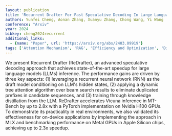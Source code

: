 ```yaml
---
layout: publication
title: 'Recurrent Drafter For Fast Speculative Decoding In Large Language Models'
authors: Yunfei Cheng, Aonan Zhang, Xuanyu Zhang, Chong Wang, Yi Wang
conference: "Arxiv"
year: 2024
bibkey: cheng2024recurrent
additional_links:
  - {name: "Paper", url: 'https://arxiv.org/abs/2403.09919'}
tags: ['Attention Mechanism', 'RAG', 'Efficiency and Optimization', 'Distillation', 'Training Techniques', 'Applications', 'Model Architecture']
---
```

We present Recurrent Drafter (ReDrafter), an advanced speculative decoding
approach that achieves state-of-the-art speedup for large language models
(LLMs) inference. The performance gains are driven by three key aspects: (1)
leveraging a recurrent neural network (RNN) as the draft model conditioning on
LLM's hidden states, (2) applying a dynamic tree attention algorithm over beam
search results to eliminate duplicated prefixes in candidate sequences, and (3)
training through knowledge distillation from the LLM. ReDrafter accelerates
Vicuna inference in MT-Bench by up to 2.8x with a PyTorch implementation on
Nvidia H100 GPUs. To demonstrate its practicality in real environments, we also
validated its effectiveness for on-device applications by implementing the
approach in MLX and benchmarking performance on Metal GPUs in Apple Silicon
chips, achieving up to 2.3x speedup.

